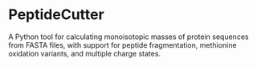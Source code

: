 # PeptideCutter
A Python tool for calculating monoisotopic masses of protein sequences from FASTA files, with support for peptide fragmentation, methionine oxidation variants, and multiple charge states.
